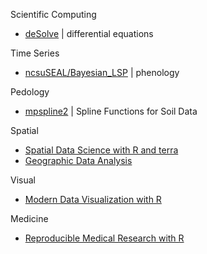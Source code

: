 
Scientific Computing
- [deSolve](https://desolve.r-forge.r-project.org/) | differential equations

Time Series
- [ncsuSEAL/Bayesian_LSP](https://github.com/ncsuSEAL/Bayesian_LSP) | phenology

Pedology
- [mpspline2](https://cran.r-project.org/web/packages/mpspline2/index.html) | Spline Functions for Soil Data

Spatial
- [Spatial Data Science with R and terra](https://rspatial.org/index.html)
- [Geographic Data Analysis](https://pjbartlein.github.io/GeogDataAnalysis/index.html)

Visual
- [Modern Data Visualization with R](https://rkabacoff.github.io/datavis/)

Medicine
- [Reproducible Medical Research with R](https://bookdown.org/pdr_higgins/rmrwr/)